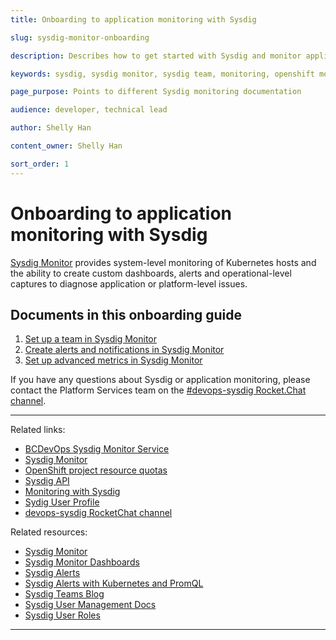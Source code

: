 ```yaml
---
title: Onboarding to application monitoring with Sysdig

slug: sysdig-monitor-onboarding

description: Describes how to get started with Sysdig and monitor application

keywords: sysdig, sysdig monitor, sysdig team, monitoring, openshift monitoring, developer guide, team guide, team, configure

page_purpose: Points to different Sysdig monitoring documentation

audience: developer, technical lead

author: Shelly Han

content_owner: Shelly Han

sort_order: 1
---
```


# Onboarding to application monitoring with Sysdig

[Sysdig Monitor](https://sysdig.com/products/monitor/) provides system-level monitoring of Kubernetes hosts and the ability to create custom dashboards, alerts and operational-level captures to diagnose application or platform-level issues.

## Documents in this onboarding guide

1. [Set up a team in Sysdig Monitor](/sysdig-monitor-setup-team/)
2. [Create alerts and notifications in Sysdig Monitor](/sysdig-monitor-create-alert-channels/)
3. [Set up advanced metrics in Sysdig Monitor](/sysdig-monitor-set-up-advanced-functions/)

If you have any questions about Sysdig or application monitoring, please contact the Platform Services team on the [#devops-sysdig Rocket.Chat channel](https://chat.developer.gov.bc.ca/channel/devops-sysdig).

---
Related links:

- [BCDevOps Sysdig Monitor Service](https://app.sysdigcloud.com/api/oauth/openid/bcdevops)
- [Sysdig Monitor](https://sysdig.com/products/monitor/)
- [OpenShift project resource quotas](/openshift-project-resource-quotas/)
- [Sysdig API](https://docs.sysdig.com/en/docs/developer-tools/sysdig-rest-api-conventions/)
- [Monitoring with Sysdig](%WORDPRESS_BASE_URL%/private-cloud/our-products-in-the-private-cloud-paas/monitoring-with-sysdig/)
- [Sydig User Profile](https://app.sysdigcloud.com/#/settings/user)
- [devops-sysdig RocketChat channel](https://chat.developer.gov.bc.ca/channel/devops-sysdig)

Related resources:

- [Sysdig Monitor](https://docs.sysdig.com/en/sysdig-monitor.html)
- [Sysdig Monitor Dashboards](https://docs.sysdig.com/en/dashboards.html)
- [Sysdig Alerts](https://docs.sysdig.com/en/alerts.html)
- [Sysdig Alerts with Kubernetes and PromQL](https://sysdig.com/blog/alerting-kubernetes/)
- [Sysdig Teams Blog](https://sysdig.com/blog/introducing-sysdig-teams/)
- [Sysdig User Management Docs](https://docs.sysdig.com/en/manage-teams-and-roles.html)
- [Sysdig User Roles](https://docs.sysdig.com/en/user-and-team-administration.html)
---

